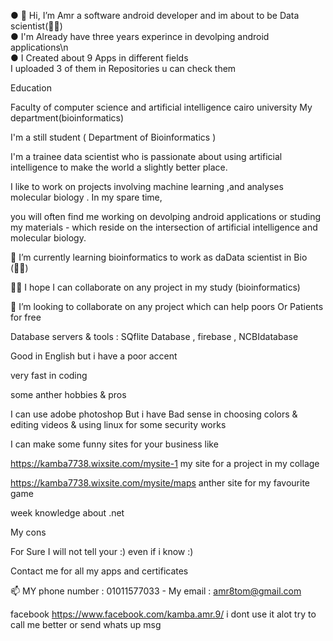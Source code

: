 ● 👋 Hi, I’m Amr a software android developer and im about to be Data scientist(👨‍💻)   
● I'm Already have three years experince in devolping android applications\n	
● I Created about 9 Apps in different fields	
I uploaded 3 of them in Repositories u can check them	

Education

Faculty of computer science and artificial intelligence cairo university My department(bioinformatics)

I'm a still student ( Department of Bioinformatics )

I'm a trainee data scientist who is passionate about using artificial intelligence to make the world a slightly better place.

I like to work on projects involving machine learning ,and analyses molecular biology . In my spare time,

you will often find me working on devolping android applications or studing my materials - which reside on the intersection of artificial 
intelligence and molecular biology.

🌱 I’m currently learning bioinformatics to work as daData scientist in Bio (👨‍💻)

👀👀 I hope I can collaborate on any project in my study (bioinformatics)

💞️ I’m looking to collaborate on any project which can help poors Or Patients for free

Database servers & tools : SQflite Database , firebase , NCBIdatabase

Good in English but i have a poor accent

very fast in coding

some anther hobbies & pros

I can use adobe photoshop But i have Bad sense in choosing colors & editing videos & using linux for some security works

I can make some funny sites for your business like

https://kamba7738.wixsite.com/mysite-1 my site for a project in my collage

https://kamba7738.wixsite.com/mysite/maps anther site for my favourite game

week knowledge about .net

My cons

For Sure I will not tell your :) even if i know :)

Contact me for all my apps and certificates

📫 MY phone number : 01011577033 - My email : amr8tom@gmail.com


facebook https://www.facebook.com/kamba.amr.9/ i dont use it alot try to call me better or send whats up msg
